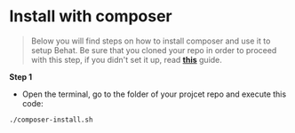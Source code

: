 # Install with composer
> Below you will find steps on how to install composer and use it to setup Behat. Be sure that you cloned your repo in order to proceed with this step, if you didn't set it up, read [**this**](https://github.com/plamen-penev-ffw/behat-starter-kit/blob/master/COMPOSER.md) guide.

**Step 1**
* Open the terminal, go to the folder of your projcet repo and execute this code:
```
./composer-install.sh
```

